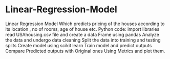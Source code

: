 # Linear-Regression-Model
Linear Regression Model Which predicts pricing of the houses according to its location , no of rooms, age of house etc.
Python code:
import libraries 
read USAhousing.csv file and create a data Frame using pandas
Analyze the data and undergo data cleaning
Split the data into training and testing splits
Create model using scikit learn 
Train model and predict outputs
Compare Predicted outputs with Original ones Using Metrics and plot them.
